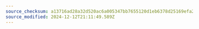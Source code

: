 ```yaml
---
source_checksum: a13716ad28a32d520ac6a005347bb7655120d1eb6378d25169efa228eea3ec33
source_modified: 2024-12-12T21:11:49.589Z
---
```


